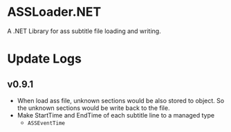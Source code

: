 # ASSLoader.NET
A .NET Library for ass subtitle file loading and writing.

# Update Logs

v0.9.1
---------------------
* When load ass file, unknown sections would be also stored to object.
  So the unknown sections would be write back to the file.
* Make StartTime and EndTime of each subtitle line to a managed type
  - `ASSEventTime`
